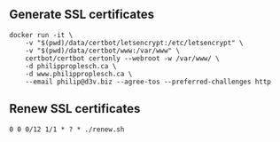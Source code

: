 ## Generate SSL certificates

```
docker run -it \
    -v "$(pwd)/data/certbot/letsencrypt:/etc/letsencrypt" \
    -v "$(pwd)/data/certbot/www:/var/www" \
    certbot/certbot certonly --webroot -w /var/www/ \
    -d philipproplesch.ca \
    -d www.philipproplesch.ca \
    --email philip@d3v.biz --agree-tos --preferred-challenges http
```

## Renew SSL certificates

```
0 0 0/12 1/1 * ? * ./renew.sh
```
